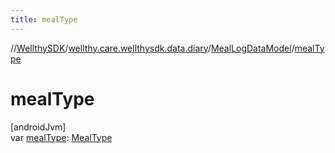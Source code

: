 ```yaml
---
title: mealType
---
```

//[WellthySDK](../../../index.html)/[wellthy.care.wellthysdk.data.diary](../index.html)/[MealLogDataModel](index.html)/[mealType](meal-type.html)



# mealType



[androidJvm]\
var [mealType](meal-type.html): [MealType](../-meal-type/index.html)




